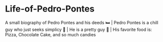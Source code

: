 # Life-of-Pedro-Pontes

A small biography of Pedro Pontes and his deeds
🛏️ | Pedro Pontes is a chill guy who just seeks simplicy
🎈 | He is a pretty guy
🍕 | His favorite food is: Pizza, Chocolate Cake, and so much candies
